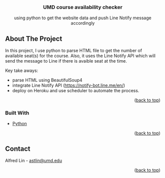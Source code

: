 <!-- PROJECT Title -->
<br />
<div align="center">
  <h3 align="center">UMD course availability checker</h3>
  <p align="center">
    using python to get the website data and push Line Notify message accordingly
  </p>
</div>

<!-- ABOUT THE PROJECT -->

## About The Project

In this project, I use python to parse HTML file to get the number of available seat(s) for the course. Also, it uses the Line Notify API which will send the message to Line if there is avaible seat at the time.

Key take aways:

- parse HTML using BeautifulSoup4
- integrate Line Notify API (https://notify-bot.line.me/en/)
- deploy on Heroku and use scheduler to automate the process.

<p align="right">(<a href="#top">back to top</a>)</p>

### Built With

- [Python](https://www.python.org/)

<p align="right">(<a href="#top">back to top</a>)</p>

<!-- CONTACT -->

## Contact

Alfred Lin - astlin@umd.edu

<p align="right">(<a href="#top">back to top</a>)</p>
